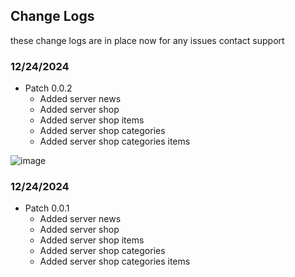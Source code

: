 ## Change Logs

these change logs are in place now for any issues contact support

### 12/24/2024
- Patch 0.0.2
  - Added server news
  - Added server shop
  - Added server shop items
  - Added server shop categories
  - Added server shop categories items

![image](https://raw.githubusercontent.com/WSroleplay/wsrp-launcher-assets/main/change-logs-imgs/0.0.2.jpg)

### 12/24/2024
- Patch 0.0.1
  - Added server news
  - Added server shop
  - Added server shop items
  - Added server shop categories
  - Added server shop categories items

